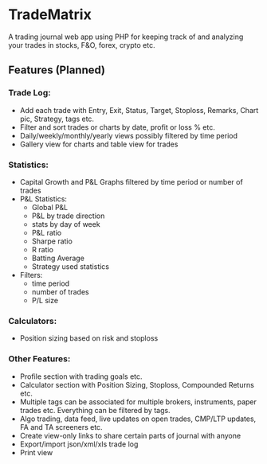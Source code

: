 # TradeMatrix

A trading journal web app using PHP for keeping track of and analyzing your trades in stocks, F&O, forex, crypto etc.

## Features (Planned)

### Trade Log:
- Add each trade with Entry, Exit, Status, Target, Stoploss, Remarks, Chart pic, Strategy, tags etc.
- Filter and sort trades or charts by date, profit or loss % etc.
- Daily/weekly/monthly/yearly views possibly filtered by time period
- Gallery view for charts and table view for trades

### Statistics:
- Capital Growth and P&L Graphs filtered by time period or number of trades
- P&L Statistics:
	- Global P&L
	- P&L by trade direction
	- stats by day of week
	- P&L ratio
	- Sharpe ratio
	- R ratio
	- Batting Average
	- Strategy used statistics
- Filters:
  - time period
  - number of trades
  - P/L size
  
### Calculators:
- Position sizing based on risk and stoploss
  
### Other Features:
- Profile section with trading goals etc.
- Calculator section with Position Sizing, Stoploss, Compounded Returns etc.
- Multiple tags can be associated for multiple brokers, instruments, paper trades etc. Everything can be filtered by tags.
- Algo trading, data feed, live updates on open trades, CMP/LTP updates, FA and TA screeners etc.
- Create view-only links to share certain parts of journal with anyone
- Export/import json/xml/xls trade log
- Print view
